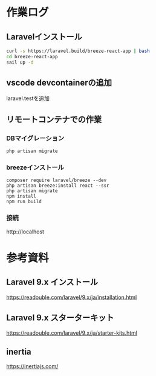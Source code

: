 # 作業ログ
## Laravelインストール
```bash
curl -s https://laravel.build/breeze-react-app | bash
cd breeze-react-app
sail up -d
```

## vscode devcontainerの追加
laravel.testを追加

## リモートコンテナでの作業

### DBマイグレーション
```
php artisan migrate
```

### breezeインストール
```
composer require laravel/breeze --dev
php artisan breeze:install react --ssr
php artisan migrate
npm install
npm run build
```

### 接続
http://localhost

# 参考資料
## Laravel 9.x インストール
https://readouble.com/laravel/9.x/ja/installation.html

## Laravel 9.x スターターキット
https://readouble.com/laravel/9.x/ja/starter-kits.html

## inertia
https://inertiajs.com/